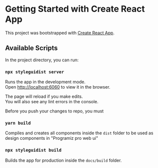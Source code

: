 # Getting Started with Create React App

This project was bootstrapped with [Create React App](https://github.com/facebook/create-react-app).

## Available Scripts

In the project directory, you can run:

### `npx styleguidist server`

Runs the app in the development mode.\
Open [http://localhost:6060](http://localhost:6060) to view it in the browser.

The page will reload if you make edits.\
You will also see any lint errors in the console.

Before you push your changes to repo, you must

### `yarn build`

Compiles and creates all components inside the `dist` folder to be used as design components in "Programiz pro web ui"

### `npx styleguidist build`

Builds the app for production inside the `docs/build` folder.

